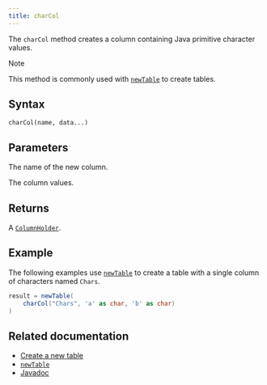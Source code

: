 ```yaml
---
title: charCol
---
```


The `charCol` method creates a column containing Java primitive character values.

> [!NOTE]
> This method is commonly used with [`newTable`](./newTable.md) to create tables.

## Syntax

```
charCol(name, data...)
```

## Parameters

<ParamTable>
<Param name="name" type="String">

The name of the new column.

</Param>
<Param name="data" type="char...">

The column values.

</Param>
</ParamTable>

## Returns

A [`ColumnHolder`](/core/javadoc/io/deephaven/engine/table/impl/util/ColumnHolder.html).

## Example

The following examples use [`newTable`](./newTable.md) to create a table with a single column of characters named `Chars`.

```groovy
result = newTable(
    charCol("Chars", 'a' as char, 'b' as char)
)
```

## Related documentation

- [Create a new table](../../../how-to-guides/new-and-empty-table.md#newtable)
- [`newTable`](./newTable.md)
- [Javadoc](https://deephaven.io/core/javadoc/io/deephaven/engine/util/TableTools.html#charCol(java.lang.String,char...))
